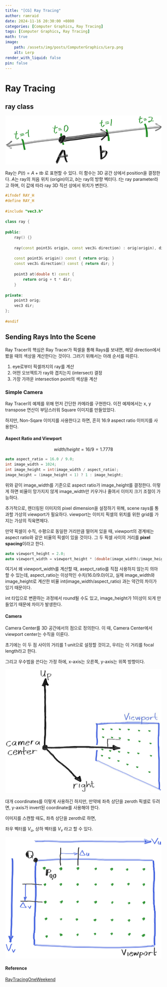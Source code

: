 ```yaml
---
title: "[CG] Ray Tracing"
author: ramraid
date: 2024-11-16 20:30:00 +0800
categories: [Computer Graphics, Ray Tracing]
tags: [Computer Graphics, Ray Tracing]
math: true
image:
    path: /assets/img/posts/ComputerGraphics/Lerp.png
    alt: Lerp
render_with_liquid: false
pin: false
---
```


# Ray Tracing

## ray class

![Lerp](/assets/img/posts/ComputerGraphics/Lerp.png)

Ray는 $P(t)=A+tb$ 로 표현할 수 있다. 이 함수는 3D 공간 상에서 position을 결정한다.
$A$는 ray의 처음 위치 (origin)이고, $b$는 ray의 방향 벡터다.
$t$는 ray parameter라고 하며, 이 값에 따라 ray 3D 직선 상에서 위치가 변한다.

```cpp
#ifndef RAY_H
#define RAY_H

#include "vec3.h"

class ray {

public:
    ray() {}

    ray(const point3& origin, const vec3& direction) : orig(origin), dir(direction) {}

    const point3& origin() const { return orig; }
    const vec3& direction() const { return dir; }

    point3 at(double t) const {
        return orig + t * dir;
    }

private:
    point3 orig;
    vec3 dir;
};

#endif
```

## Sending Rays Into the Scene

Ray Tracer의 핵심은 Ray Tracer가 픽셀을 통해 Rays를 보내면, 해당 direction에서 봤을 때의 색상을 계산한다는 것이다. 그러기 위해서는 아래 순서를 따른다.

1. eye로부터 픽셀까지의 ray를 계산
2. 어떤 오브젝트가 ray와 겹치는지 (intersect) 결정
3. 가장 가까운 intersection point의 색상을 계산

### Simple Camera

Ray Tracer의 예제를 위해 먼저 간단한 카메라를 구현한다.
이전 예제에서는 x, y transpose 연산이 부담스러워 Square 이미지를 만들었었다.

하지만, Non-Sqare 이미지를 사용한다고 하면, 흔히 16:9 aspect ratio 이미지를 사용한다.

#### Aspect Ratio and Viewport

$$width / height = 16 / 9 = 1.7778$$

```cpp
auto aspect_ratio = 16.0 / 9.0;
int image_width = 1024;
int image_height = int(image_width / aspect_ratio);
image_height = (image_height < 1) ? 1 : image_height;
```

위와 같이 image_width를 기준으로 aspect ratio가 image_height를 결정한다.
이렇게 하면 비율이 망가지지 않게 image_width만 키우거나 줄여서 이미지 크기 조절이 가능하다.

추가적으로, 렌더링된 이미지의 pixel dimension을 설정하기 위해, scene rays를 통과할 가상의 viewport가 필요하다.
viewport는 이미지 픽셀의 위치를 위한 grid를 가지는 가상의 직육면체다.

만약 픽셀이 수직, 수평으로 동일한 거리만큼 떨어져 있을 때, viewport의 경계에는 aspect ratio와 같은 비율의 픽셀이 있을 것이다.
그 두 픽셀 사이의 거리를 **pixel spacing**이라고 한다.

```cpp
auto viewport_height = 2.0;
auto viewport_width = viewport_height * (double(image_width)/image_height);
```

여기서 왜 viewport_width를 계산할 때, asepct_ratio를 직접 사용하지 않는지 의아할 수 있는데, aspect_ratio는 이상적인 수치(16.0/9.0)이고, 실제 image_width와 image_height로 계산한 비율 int(image_width/aspect_ratio) 과는 약간의 차이가 있기 때문이다.

int 타입으로 변환하는 과정에서 round될 수도 있고, image_height가 1이상이 되게 만들었기 때문에 차이가 발생한다.

#### Camera

Camera Center를 3D 공간에서의 점으로 정의한다.
이 때, Camera Center에서 viewport center는 수직을 이룬다.

초기에는 이 두 점 사이의 거리를 1 unit으로 설정할 것이고, 우리는 이 거리를 focal length라고 한다.

그리고 우수법을 쓴다는 가정 하에, x-axis는 오른쪽, y-axis는 위쪽 방향이다.

![CameraCenter](/assets/img/posts/ComputerGraphics/Camera-Center.png)

대개 coordinates를 이렇게 사용하긴 하지만, 만약에 좌측 상단을 zeroth 픽셀로 두려면, y-axis가 invert된 coordinate를 사용해야 한다.

이미지를 스캔할 때도, 좌측 상단을 zeroth로 하면,

좌우 벡터를 $V_u$, 상하 벡터를 $V_v$ 라고 할 수 있다.

![Viewport](/assets/img/posts/ComputerGraphics/Viewport.png)

#### Reference

[RayTracingOneWeekend](https://raytracing.github.io/books/RayTracingInOneWeekend.html)
